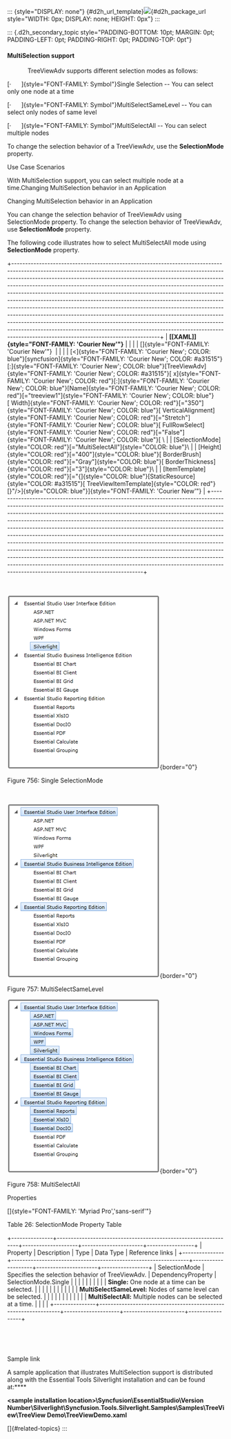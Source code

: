 ::: {style="DISPLAY: none"}
[](ms-xhelp:///?Id=d2h_url_template){#d2h_url_template}![](!package_url!){#d2h_package_url style="WIDTH: 0px; DISPLAY: none; HEIGHT: 0px"}
:::

::: {.d2h_secondary_topic style="PADDING-BOTTOM: 10pt; MARGIN: 0pt; PADDING-LEFT: 0pt; PADDING-RIGHT: 0pt; PADDING-TOP: 0pt"}
#### MultiSelection support

            TreeViewAdv supports different selection modes as follows:

[·      ]{style="FONT-FAMILY: Symbol"}Single Selection -- You can select only one node at a time

[·      ]{style="FONT-FAMILY: Symbol"}MultiSelectSameLevel -- You can select only nodes of same level

[·      ]{style="FONT-FAMILY: Symbol"}MultiSelectAll -- You can select multiple nodes

To change the selection behavior of a TreeViewAdv, use the **SelectionMode** property.

Use Case Scenarios

With MultiSelection support, you can select multiple node at a time.Changing MultiSelection behavior in an Application

Changing MultiSelection behavior in an Application

You can change the selection behavior of TreeViewAdv using SelectionMode property. To change the selection behavior of TreeViewAdv, use **SelectionMode** property.

The following code illustrates how to select MultiSelectAll mode using **SelectionMode** property.

+-----------------------------------------------------------------------------------------------------------------------------------------------------------------------------------------------------------------------------------------------------------------------------------------------------------------------------------------------------------------------------------------------------------------------------------------------------------------------------------------------------------------------------------------------------------------------------------------------------------------------------------------------------------------------------------------------------------------------------------------------------------------------------------------------------------------------------------------------------------------+
| **[\[XAML\]]{style="FONT-FAMILY: 'Courier New'"}**                                                                                                                                                                                                                                                                                                                                                                                                                                                                                                                                                                                                                                                                                                                                                                                                              |
|                                                                                                                                                                                                                                                                                                                                                                                                                                                                                                                                                                                                                                                                                                                                                                                                                                                                 |
| []{style="FONT-FAMILY: 'Courier New'"}                                                                                                                                                                                                                                                                                                                                                                                                                                                                                                                                                                                                                                                                                                                                                                                                                          |
|                                                                                                                                                                                                                                                                                                                                                                                                                                                                                                                                                                                                                                                                                                                                                                                                                                                                 |
| [\<]{style="FONT-FAMILY: 'Courier New'; COLOR: blue"}[syncfusion]{style="FONT-FAMILY: 'Courier New'; COLOR: #a31515"}[:]{style="FONT-FAMILY: 'Courier New'; COLOR: blue"}[TreeViewAdv]{style="FONT-FAMILY: 'Courier New'; COLOR: #a31515"}[ x]{style="FONT-FAMILY: 'Courier New'; COLOR: red"}[:]{style="FONT-FAMILY: 'Courier New'; COLOR: blue"}[Name]{style="FONT-FAMILY: 'Courier New'; COLOR: red"}[=\"treeview1\"]{style="FONT-FAMILY: 'Courier New'; COLOR: blue"}[ Width]{style="FONT-FAMILY: 'Courier New'; COLOR: red"}[=\"350\"]{style="FONT-FAMILY: 'Courier New'; COLOR: blue"}[ VerticalAlignment]{style="FONT-FAMILY: 'Courier New'; COLOR: red"}[=\"Stretch\"]{style="FONT-FAMILY: 'Courier New'; COLOR: blue"}[ FullRowSelect]{style="FONT-FAMILY: 'Courier New'; COLOR: red"}[=\"False\"]{style="FONT-FAMILY: 'Courier New'; COLOR: blue"}[ \ |
| [SelectionMode]{style="COLOR: red"}[=\"MultiSelectAll\"]{style="COLOR: blue"}\                                                                                                                                                                                                                                                                                                                                                                                                                                                                                                                                                                                                                                                                                                                                                                                  |
| [Height]{style="COLOR: red"}[=\"400\"]{style="COLOR: blue"}[ BorderBrush]{style="COLOR: red"}[=\"Gray\"]{style="COLOR: blue"}[ BorderThickness]{style="COLOR: red"}[=\"3\"]{style="COLOR: blue"}\                                                                                                                                                                                                                                                                                                                                                                                                                                                                                                                                                                                                                                                               |
| [ItemTemplate]{style="COLOR: red"}[=\"{]{style="COLOR: blue"}[StaticResource]{style="COLOR: #a31515"}[ TreeViewItemTemplate]{style="COLOR: red"}[}\"/\>]{style="COLOR: blue"}]{style="FONT-FAMILY: 'Courier New'"}                                                                                                                                                                                                                                                                                                                                                                                                                                                                                                                                                                                                                                              |
+-----------------------------------------------------------------------------------------------------------------------------------------------------------------------------------------------------------------------------------------------------------------------------------------------------------------------------------------------------------------------------------------------------------------------------------------------------------------------------------------------------------------------------------------------------------------------------------------------------------------------------------------------------------------------------------------------------------------------------------------------------------------------------------------------------------------------------------------------------------------+

 

![](../ImagesExt/image261_668.png){border="0"}

Figure 756: Single SelectionMode

 

![](../ImagesExt/image261_669.png){border="0"}

Figure 757: MultiSelectSameLevel

![](../ImagesExt/image261_670.png){border="0"}

Figure 758: MultiSelectAll

Properties

[]{style="FONT-FAMILY: 'Myriad Pro','sans-serif'"} 

Table 26: SelectionMode Property Table

+---------------+----------------------------------------------------------------+--------------------+----------------------+-----------------+
| Property      | Description                                                    | Type               | Data Type            | Reference links |
+---------------+----------------------------------------------------------------+--------------------+----------------------+-----------------+
| SelectionMode | Specifies the selection behavior of TreeViewAdv.               | DependencyProperty | SelectionMode.Single |                 |
|               |                                                                |                    |                      |                 |
|               | **Single:** One node at a time can be selected.                |                    |                      |                 |
|               |                                                                |                    |                      |                 |
|               | **MultiSelectSameLevel:** Nodes of same level can be selected. |                    |                      |                 |
|               |                                                                |                    |                      |                 |
|               | **MultiSelectAll:** Multiple nodes can be selected at a time.  |                    |                      |                 |
+---------------+----------------------------------------------------------------+--------------------+----------------------+-----------------+

 

 

Sample link

A sample application that illustrates MultiSelection support is distributed along with the Essential Tools Silverlight installation and can be found at:****

**\<sample installation location\>\\Syncfusion\\EssentialStudio\\Version Number\\Silverlight\\Syncfusion.Tools.Silverlight.Samples\\Samples\\TreeView\\TreeView Demo\\TreeViewDemo.xaml**

[]{#related-topics}
:::
